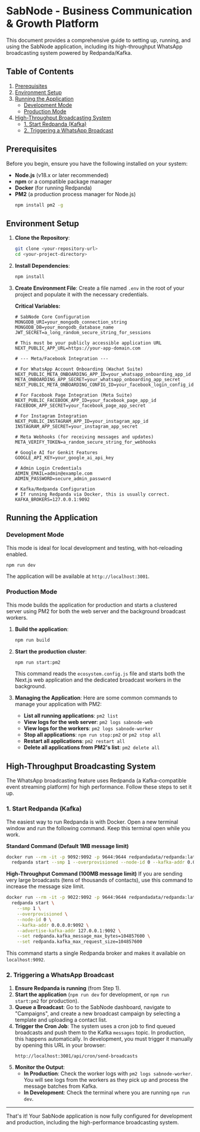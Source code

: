 # SabNode - Business Communication & Growth Platform

This document provides a comprehensive guide to setting up, running, and using the SabNode application, including its high-throughput WhatsApp broadcasting system powered by Redpanda/Kafka.

## Table of Contents

1.  [Prerequisites](#prerequisites)
2.  [Environment Setup](#environment-setup)
3.  [Running the Application](#running-the-application)
    - [Development Mode](#development-mode)
    - [Production Mode](#production-mode)
4.  [High-Throughput Broadcasting System](#high-throughput-broadcasting-system)
    - [1. Start Redpanda (Kafka)](#1-start-redpanda-kafka)
    - [2. Triggering a WhatsApp Broadcast](#2-triggering-a-whatsapp-broadcast)

## Prerequisites

Before you begin, ensure you have the following installed on your system:
*   **Node.js** (v18.x or later recommended)
*   **npm** or a compatible package manager
*   **Docker** (for running Redpanda)
*   **PM2** (a production process manager for Node.js)
    ```bash
    npm install pm2 -g
    ```

## Environment Setup

1.  **Clone the Repository**:
    ```bash
    git clone <your-repository-url>
    cd <your-project-directory>
    ```

2.  **Install Dependencies**:
    ```bash
    npm install
    ```

3.  **Create Environment File**:
    Create a file named `.env` in the root of your project and populate it with the necessary credentials.

    **Critical Variables:**
    ```env
    # SabNode Core Configuration
    MONGODB_URI=your_mongodb_connection_string
    MONGODB_DB=your_mongodb_database_name
    JWT_SECRET=a_long_random_secure_string_for_sessions

    # This must be your publicly accessible application URL
    NEXT_PUBLIC_APP_URL=https://your-app-domain.com

    # --- Meta/Facebook Integration ---

    # For WhatsApp Account Onboarding (Wachat Suite)
    NEXT_PUBLIC_META_ONBOARDING_APP_ID=your_whatsapp_onboarding_app_id
    META_ONBOARDING_APP_SECRET=your_whatsapp_onboarding_app_secret
    NEXT_PUBLIC_META_ONBOARDING_CONFIG_ID=your_facebook_login_config_id_for_whatsapp

    # For Facebook Page Integration (Meta Suite)
    NEXT_PUBLIC_FACEBOOK_APP_ID=your_facebook_page_app_id
    FACEBOOK_APP_SECRET=your_facebook_page_app_secret
    
    # For Instagram Integration
    NEXT_PUBLIC_INSTAGRAM_APP_ID=your_instagram_app_id
    INSTAGRAM_APP_SECRET=your_instagram_app_secret
    
    # Meta Webhooks (for receiving messages and updates)
    META_VERIFY_TOKEN=a_random_secure_string_for_webhooks

    # Google AI for Genkit Features
    GOOGLE_API_KEY=your_google_ai_api_key

    # Admin Login Credentials
    ADMIN_EMAIL=admin@example.com
    ADMIN_PASSWORD=secure_admin_password

    # Kafka/Redpanda Configuration
    # If running Redpanda via Docker, this is usually correct.
    KAFKA_BROKERS=127.0.0.1:9092
    ```

## Running the Application

### Development Mode

This mode is ideal for local development and testing, with hot-reloading enabled.

```bash
npm run dev
```
The application will be available at `http://localhost:3001`.

### Production Mode

This mode builds the application for production and starts a clustered server using PM2 for both the web server and the background broadcast workers.

1.  **Build the application**:
    ```bash
    npm run build
    ```
2.  **Start the production cluster**:
    ```bash
    npm run start:pm2
    ```
    This command reads the `ecosystem.config.js` file and starts both the Next.js web application and the dedicated broadcast workers in the background.

3.  **Managing the Application**:
    Here are some common commands to manage your application with PM2:
    *   **List all running applications**: `pm2 list`
    *   **View logs for the web server**: `pm2 logs sabnode-web`
    *   **View logs for the workers**: `pm2 logs sabnode-worker`
    *   **Stop all applications**: `npm run stop:pm2` or `pm2 stop all`
    *   **Restart all applications**: `pm2 restart all`
    *   **Delete all applications from PM2's list**: `pm2 delete all`

## High-Throughput Broadcasting System

The WhatsApp broadcasting feature uses Redpanda (a Kafka-compatible event streaming platform) for high performance. Follow these steps to set it up.

### 1. Start Redpanda (Kafka)

The easiest way to run Redpanda is with Docker. Open a new terminal window and run the following command. Keep this terminal open while you work.

**Standard Command (Default 1MB message limit)**
```bash
docker run --rm -it -p 9092:9092 -p 9644:9644 redpandadata/redpanda:latest \
  redpanda start --smp 1 --overprovisioned --node-id 0 --kafka-addr 0.0.0.0:9092 --advertise-kafka-addr 127.0.0.1:9092
```

**High-Throughput Command (100MB message limit)**
If you are sending very large broadcasts (tens of thousands of contacts), use this command to increase the message size limit.
```bash
docker run --rm -it -p 9022:9092 -p 9644:9644 redpandadata/redpanda:latest \
  redpanda start \
    --smp 1 \
    --overprovisioned \
    --node-id 0 \
    --kafka-addr 0.0.0.0:9092 \
    --advertise-kafka-addr 127.0.0.1:9092 \
    --set redpanda.kafka_message_max_bytes=104857600 \
    --set redpanda.kafka_max_request_size=104857600
```
This command starts a single Redpanda broker and makes it available on `localhost:9092`.

### 2. Triggering a WhatsApp Broadcast

1.  **Ensure Redpanda is running** (from Step 1).
2.  **Start the application** (`npm run dev` for development, or `npm run start:pm2` for production).
3.  **Queue a Broadcast**: Go to the SabNode dashboard, navigate to "Campaigns", and create a new broadcast campaign by selecting a template and uploading a contact list.
4.  **Trigger the Cron Job**: The system uses a cron job to find queued broadcasts and push them to the Kafka `messages` topic. In production, this happens automatically. In development, you must trigger it manually by opening this URL in your browser:
    ```
    http://localhost:3001/api/cron/send-broadcasts
    ```
5.  **Monitor the Output**:
    *   **In Production**: Check the worker logs with `pm2 logs sabnode-worker`. You will see logs from the workers as they pick up and process the message batches from Kafka.
    *   **In Development**: Check the terminal where you are running `npm run dev`.

---
That's it! Your SabNode application is now fully configured for development and production, including the high-performance broadcasting system.
